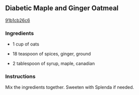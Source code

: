 ## Diabetic Maple and Ginger Oatmeal

[91b1cb26c6](http://www.food.com/recipe/diabetic-maple-and-ginger-oatmeal-154686)

### Ingredients

 - 1 cup of oats

 - 18 teaspoon of spices, ginger, ground

 - 2 tablespoon of syrup, maple, canadian

### Instructions

Mix the ingredients together. Sweeten with Splenda if needed.